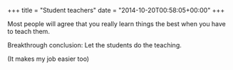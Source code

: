 +++
title = "Student teachers"
date = "2014-10-20T00:58:05+00:00"
+++

Most people will agree that you really learn things the best when you have to teach them.

Breakthrough conclusion: Let the students do the teaching.

(It makes my job easier too)
			